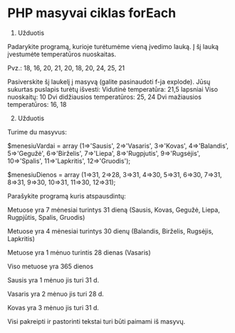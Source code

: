 # PHP masyvai ciklas forEach

1. Užduotis

Padarykite programą, kurioje turėtumėme vieną įvedimo lauką. Į šį lauką įvestumėte temperatūros nuoskaitas.

Pvz.:
18, 16, 20, 21, 20, 18, 20, 24, 25, 21

Pasiverskite šį laukelį į masyvą (galite pasinaudoti f-ja explode). Jūsų sukurtas puslapis turėtų išvesti:
Vidutinė temperatūra: 21,5 lapsniai
Viso nuoskaitų: 10
Dvi didžiausios temperatūros: 25, 24
Dvi mažiausios temperatūros: 16, 18

2. Užduotis

Turime du masyvus:

$menesiuVardai = array (1=>'Sausis', 2=>'Vasaris', 3=>'Kovas', 4=>'Balandis', 5=>'Gegužė', 6=>'Birželis', 7=>'Liepa', 8=>'Rugpjutis', 9=>'Rugsėjis', 10=>'Spalis', 11=>'Lapkritis', 12=>'Gruodis');

$menesiuDienos = array (1=>31, 2=>28, 3=>31, 4=>30, 5=>31, 6=>30, 7=>31, 8=>31, 9=>30, 10=>31, 11=>30, 12=>31);

Parašykite programą kuris atspausdintų:

Metuose yra 7 mėnesiai turintys 31 dieną (Sausis, Kovas, Gegužė, Liepa, Rugpjūtis, Spalis, Gruodis)

Metuose yra 4 mėnesiai turintys 30 dienų (Balandis, Birželis, Rugsėjis, Lapkritis)

Metuose yra 1 mėnuo turintis 28 dienas (Vasaris)


Viso metuose yra 365 dienos

Sausis yra 1 mėnuo jis turi 31 d.

Vasaris yra 2 mėnuo jis turi 28 d.

Kovas yra 3 mėnuo jis turi 31 d.


Visi pakreipti ir pastorinti tekstai turi būti paimami iš masyvų.
